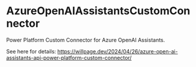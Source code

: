 # AzureOpenAIAssistantsCustomConnector
Power Platform Custom Connector for Azure OpenAI Assistants.

See here for details: https://willpage.dev/2024/04/26/azure-open-ai-assistants-api-power-platform-custom-connector/
